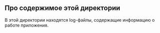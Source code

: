## Про содержимое этой директории

В этой директории находятся log-файлы, содержащие информацию
о работе приложения.